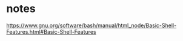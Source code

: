 # notes

https://www.gnu.org/software/bash/manual/html_node/Basic-Shell-Features.html#Basic-Shell-Features